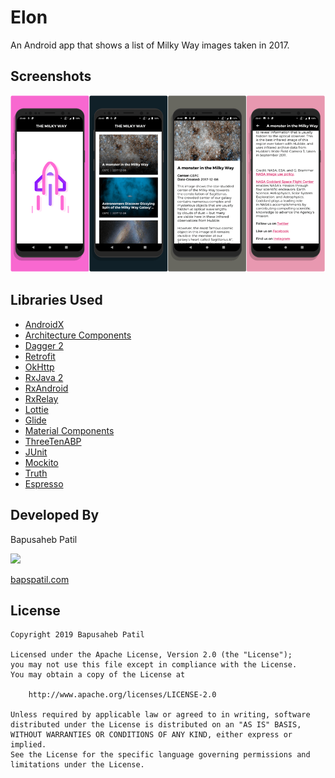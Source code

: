 
# Elon

An Android app that shows a list of Milky Way images taken in 2017.

## Screenshots

<img src="./art/screens_all.png">

## Libraries Used

* [AndroidX](https://developer.android.com/jetpack/androidx/)
* [Architecture Components](https://developer.android.com/topic/libraries/architecture)
* [Dagger 2](http://dagger.dev)
* [Retrofit](https://github.com/square/retrofit)
* [OkHttp](https://square.github.io/okhttp/)
* [RxJava 2](https://github.com/ReactiveX/RxJava)
* [RxAndroid](https://github.com/ReactiveX/RxAndroid)
* [RxRelay](https://github.com/JakeWharton/RxRelay)
* [Lottie](https://github.com/airbnb/lottie-android/)
* [Glide](https://github.com/bumptech/glide)
* [Material Components](https://material.io/develop/android/)
* [ThreeTenABP](https://github.com/JakeWharton/ThreeTenABP)
* [JUnit](https://junit.org/junit4/)
* [Mockito](https://site.mockito.org/)
* [Truth](https://github.com/google/truth)
* [Espresso](https://developer.android.com/training/testing/espresso)

## Developed By

Bapusaheb Patil

<img src="https://github.com/bapspatil.png" width="20%">

[bapspatil.com](https://bapspatil.com)

## License

    Copyright 2019 Bapusaheb Patil

    Licensed under the Apache License, Version 2.0 (the "License");
    you may not use this file except in compliance with the License.
    You may obtain a copy of the License at

        http://www.apache.org/licenses/LICENSE-2.0

    Unless required by applicable law or agreed to in writing, software
    distributed under the License is distributed on an "AS IS" BASIS,
    WITHOUT WARRANTIES OR CONDITIONS OF ANY KIND, either express or implied.
    See the License for the specific language governing permissions and
    limitations under the License.
